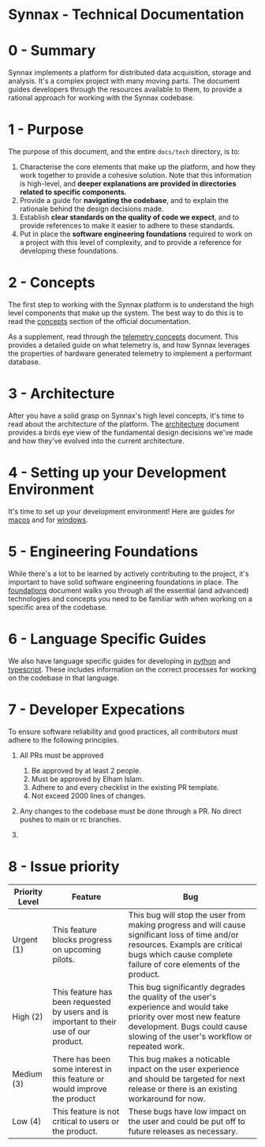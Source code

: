 # Synnax - Technical Documentation

# 0 - Summary

Synnax implements a platform for distributed data acquisition, storage and analysis.
It's a complex project with many moving parts. The document guides developers through
the resources available to them, to provide a rational approach for working with the
Synnax codebase.

# 1 - Purpose

The purpose of this document, and the entire `docs/tech` directory, is to:

1. Characterise the core elements that make up the platform, and how they work together
   to provide a cohesive solution. Note that this information is high-level, and
   **deeper explanations are provided in directories related to specific components.**
2. Provide a guide for **navigating the codebase**, and to explain the rationale behind
   the design decisions made.
3. Establish **clear standards on the quality of code we expect**, and to provide
   references
   to make it easier to adhere to these standards.
4. Put in place the **software engineering foundations** required to work on a project
   with this level of complexity, and to provide a reference for developing these
   foundations.

# 2 - Concepts

The first step to working with the Synnax platform is to understand the high level
components that make up the system. The best way to do this is to read the
[concepts](https://docs.synnaxlabs.com/concepts/overview?) section of the official
documentation.

As a supplement, read through the [telemetry concepts](telemetry.md) document. This
provides a detailed guide on what telemetry is, and how Synnax leverages the properties
of hardware generated telemetry to implement a performant database.

# 3 - Architecture

After you have a solid grasp on Synnax's high level concepts, it's time to read about
the architecture of the platform. The [architecture](architecture.md) document provides
a birds eye view of the fundamental design decisions we've made and how they've evolved
into the current architecture.

# 4 - Setting up your Development Environment

It's time to set up your development environment! Here are guides for [macos](setup-macos.md)
and for [windows](setup-windows.md).

# 5 - Engineering Foundations

While there's a lot to be learned by actively contributing to the project, it's important
to have solid software engineering foundations in place. The [foundations](foundations.md)
document walks you through all the essential (and advanced) technologies and concepts
you need to be familiar with when working on a specific area of the codebase.

# 6 - Language Specific Guides

We also have language specific guides for developing in [python](./python/python.md) and
[typescript](./typescript/typescript.md). These includes information on the correct 
processes for working on the codebase in that language.


# 7 - Developer Expecations

To ensure software reliability and good practices, all contributors must adhere to the following principles.

1. All PRs must be approved 
   1. Be approved by at least 2 people.
   2. Must be approved by Elham Islam.
   3. Adhere to and every checklist in the existing PR template.
   4. Not exceed 2000 lines of changes.

2. Any changes to the codebase must be done through a PR. No direct pushes to main or rc branches.

3. 

# 8 - Issue priority

| Priority Level| Feature | Bug |
|----------|----------|----------|
| Urgent (1) | This feature blocks progress on upcoming pilots. | This bug will stop the user from making progress and will cause significant loss of time and/or resources. Exampls are critical bugs which cause complete failure of core elements of the product. |
| High (2) | This feature has been requested by users and is important to their use of our product. |  This bug significantly degrades the quality of the user's experience and would take priority over most new feature development. Bugs could cause slowing of the user's workflow or repeated work. |
| Medium (3) | There has been some interest in this feature or would improve the product | This bug makes a noticable inpact on the user experience and should be targeted for next release or there is an existing workaround for now.|
| Low (4) | This feature is not critical to users or the product.| These bugs have low impact on the user and could be put off to future releases as necessary.|